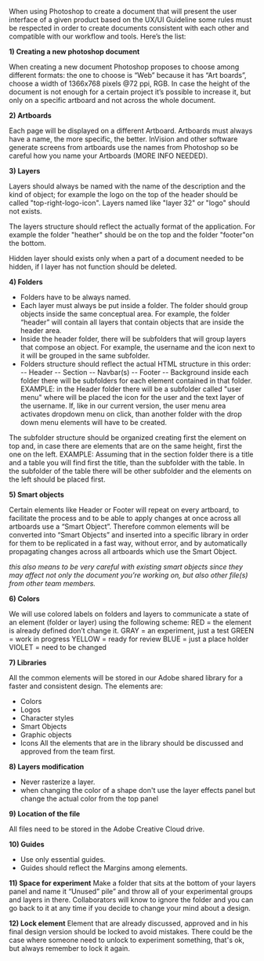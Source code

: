 When using Photoshop to create a document that will present the user interface of a given  product based on the UX/UI Guideline some rules must be respected in order to create documents consistent with each other and compatible with our workflow and tools. Here’s the list:

**1) Creating a new photoshop document**

When creating a new document Photoshop proposes to choose among different formats: 
the one to choose is “Web” because it has “Art boards”,  choose a width of 1366x768 pixels @72 ppi, RGB.
In case the height of the document is not enough for a certain project it’s possible to increase it, but only on a specific artboard and not across the whole document.

**2) Artboards**

Each page will be displayed on a different Artboard. 
Artboards must always have a name, the more specific, the better. InVision and other software generate screens from artboards use the names from Photoshop so be careful how you name your Artboards (MORE INFO NEEDED).

**3) Layers**

Layers should always be named with the name of the description and the kind of object;
for example the logo on the top of the header should be called "top-right-logo-icon". 
Layers named like "layer 32" or "logo" should not exists.

The layers structure should reflect the actually format of the application.
For example the folder "heather" should be on the top and the folder "footer"on the bottom.

Hidden layer should exists only when a part of a document needed to be hidden, if I layer has not function should be deleted.



**4) Folders**

- Folders have to be always named.
- Each layer must always be put inside a folder. The folder should group objects inside the same conceptual area. For example, the folder “header” will contain all layers that contain objects that are inside the header area. 
- Inside the header folder, there will be subfolders that will group layers that compose an object. For example, the username and the icon next to it will be grouped in the same subfolder.
- Folders structure should reflect the actual HTML structure in this order:
-- Header
-- Section
-- Navbar(s)
-- Footer
-- Background
inside each folder there will be subfolders for each element contained in that folder.
EXAMPLE:
in the Header folder there will be a subfolder called "user menu" where will be placed the icon for the user and the text layer of the username. If, like in our current version, the user menu area activates dropdown menu on click, than another folder with the drop down menu elements will have to be created.

The subfolder structure should be organized creating first the element on top and, in case there are elements that are on the same height, first the one on the left.
EXAMPLE:
Assuming that in the section folder there is a title and a table you will find first the title, than the subfolder with the table. In the subfolder of the table there will be other subfolder and the elements on the left should be placed first. 


**5) Smart objects**

Certain elements like Header or Footer will repeat on every artboard, to facilitate the process and to be able to apply changes at once across all artboards use a “Smart Object”.
Therefore common elements will be converted into “Smart Objects” and inserted into a specific library in order for them to be replicated in a fast way, without error, and by automatically propagating changes across all artboards which use the Smart Object.

*this also means to be very careful with existing smart objects since they may affect not only the document you’re working on, but also other file(s) from other team members.*

**6) Colors**

We will use colored labels on folders and layers to communicate a state of an element (folder or layer) using the following scheme:
RED = the element is already defined don’t change it. 
GRAY = an experiment, just a test
GREEN = work in progress
YELLOW = ready for review
BLUE = just a place holder
VIOLET = need to be changed

**7) Libraries**

All the common elements will be stored in our Adobe shared library for a faster and consistent design. 
The elements are:
- Colors
- Logos
- Character styles
- Smart Objects
- Graphic objects
- Icons
All the elements that are in the library should be discussed and approved from the team first.

**8) Layers modification**

- Never rasterize a layer.
- when changing the color of a shape don't use the layer effects panel but change the actual color from the top panel

**9) Location of the file**

All files need to be stored in the Adobe Creative Cloud drive.

**10) Guides**
- Use only essential guides.
- Guides should reflect the Margins among elements.

**11) Space for experiment**
Make a folder that sits at the bottom of your layers panel and name it “Unused” pile” and throw all of your experimental groups and layers in there. Collaborators will know to ignore the folder and you can go back to it at any time if you decide to change your mind about a design.

**12) Lock element**
Element that are already discussed, approved and in his final design version should be locked to avoid mistakes. There could be the case where someone need to unlock to experiment something, that's ok, but always remember to lock it again.